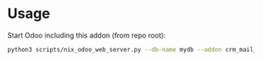 # Usage

Start Odoo including this addon (from repo root):

```bash
python3 scripts/nix_odoo_web_server.py --db-name mydb --addon crm_mail_plugin
```
